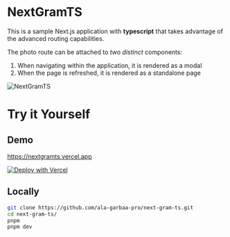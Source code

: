 # NextGramTS

This is a sample Next.js application with **typescript** that takes advantage of the advanced routing capabilities.

The photo route can be attached to _two distinct_ components:

1. When navigating within the application, it is rendered as a modal
1. When the page is refreshed, it is rendered as a standalone page

![NextGramTS](https://i.imgur.com/KF0KExk.gif)

# Try it Yourself

## Demo

https://nextgramts.vercel.app

[![Deploy with Vercel](https://vercel.com/button)](https://vercel.com/new/clone?repository-url=https%3A%2F%2Fgithub.com%2Fala-garbaa-pro%2Fnext-gram-ts)

## Locally

```bash
git clone https://github.com/ala-garbaa-pro/next-gram-ts.git
cd next-gram-ts/
pnpm
pnpm dev
```

